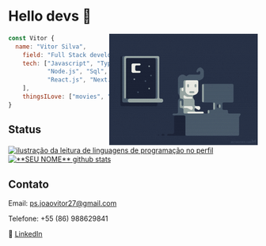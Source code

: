 # Hello devs 👋


<img align="right" width="300" src="images/code.gif" />

```javascript
const Vitor {
  name: "Vitor Silva",
    field: "Full Stack developer",
    tech: ["Javascript", "Typescript","Java", "Python",
           "Node.js", "Sql", "Figma", "Html", "Css",
           "React.js", "Next.js"
    ],
    thingsILove: ["movies", "games","Technology", "Science"]
}
```

## Status

<a href="https://github.com/Vitor-Silva27" title="ilustração do mapeamento de linguagens">
  <img align="center" src="https://github-readme-stats.vercel.app/api/top-langs/?username=Vitor-Silva27&theme=dracula&hide_langs_below=1" alt="ilustração da leitura de linguagens de programação no perfil"/>
</a>

<a href="https://github.com/Vitor-Silva27" title="ilustração do mapeamento do perfil">
 <img align="center" src="https://github-readme-stats.vercel.app/api?username=Vitor-Silva27&show_icons=true&theme=dracula&line_height=27" alt="**SEU NOME** github stats"/>
</a>

[instagram]: https://www.instagram.com/SEUINSTAGRAM/
[linkedin]: https://www.linkedin.com/in/joao-vitor-p-silva/

<br>

## Contato
Email: ps.joaovitor27@gmail.com

Telefone: +55 (86) 988629841

👔 [LinkedIn][linkedin]
